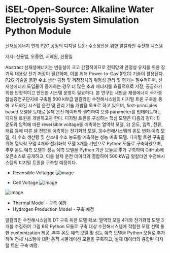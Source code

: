 # iSEL-Open-Source: Alkaline Water Electrolysis System Simulation Python Module

신재생에너지 연계 P2G 공정의 디지털 트윈: 수소생산을 위한 알칼라인 수전해 시스템

저자: 신용범, 오종연, 서혜원, 신동일

Abstract
신재생에너지는 변동성이 크고 간헐적이므로 전력망의 안정성 유지를 위한 장기적 대용량 전기 저장이 필요하며, 이를 위해 Power-to-Gas (P2G) 기술이 활용된다. P2G 기술을 통한 수소 생산 공정 및 저장장치의 위험성 관리 및 평가는 필수적이며, 신재생에너지 도입율이 증가하는 경우 더 많은 초과 에너지를 효율적으로 저장, 공급하기 위한 안정적이고 안전한 시스템 운영이 필요하다. 본 연구는 새만금 재생에너지 국가종합실증연구단지에 구축될 500 kW급 알칼라인 수전해시스템의 디지털 트윈 구축을 통해 고도화된 시스템 운전 및 관리 기술 개발을 목표로 하고 있으며, first-principles based 모델을 토대로 실제 운전 데이터와 결합하여 모델 parameter를 업데이트하는 디지털 트윈을 개발하고자 한다. 디지털 트윈을 구성하는 핵심 모델은 다음과 같다: 1) 온도와 압력에 따른 reversible voltage를 예측하는 열역학 모델, 2) 온도, 압력, 전류, 재료 등에 따른 셀 전압을 예측하는 전기화학 모델, 3)수전해시스템의 온도 변화 예측 모델, 4) 수소 생산량 및 산소내 수소 농도를 예측하는 성능 예측 모델. 디지털 트윈 구축을 위해 열역학 모델 4개와 전기화학 모델 3개를 기반으로 Python 모듈로 구축하였으며, 추후 온도 예측 모델과 성능 예측 모델을 Python 기반 모듈로 추가 구축하여 GitHub에 오픈소스로 공개하고, 이를 실제 운전 데이터와 결합하여 500 kW급 알칼라인 수전해시스템의 디지털 트윈을 구축할 예정이다.

- Reversible Voltagge
![image](https://user-images.githubusercontent.com/82799346/115238714-f71d0400-a158-11eb-8557-8b66dbd09492.png)

- Cell Voltage
![image](https://user-images.githubusercontent.com/82799346/115238748-fdab7b80-a158-11eb-863d-8166717d896a.png)

![image](https://user-images.githubusercontent.com/82799346/115239490-c38ea980-a159-11eb-8902-89a6a68ab459.png)

- Thermal Model - 구축 예정
- Hydrogen Production Model - 구축 예정

알칼라인 수전해시스템의 DT 구축 위한 모델 확보: 
열역학 모델 4개와 전기화학 모델 3개를 수집하여 그림 6의 Python 모듈로 구축
대상 수전해시스템에 적합한 모델 선택 통한 customization 제공.
추후 온도 예측 모델 및 성능 예측 모델을 Python 모듈로 추가하여 전체 시스템에 대한 동적 시뮬레이션 모듈을 구축하고, 실제 데이터와 융합된 디지털 트윈 구축 예정.
